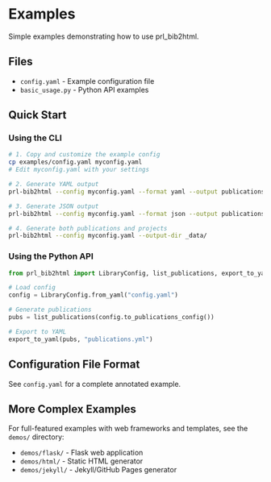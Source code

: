 # Examples

Simple examples demonstrating how to use prl_bib2html.

## Files

- `config.yaml` - Example configuration file
- `basic_usage.py` - Python API examples

## Quick Start

### Using the CLI

```bash
# 1. Copy and customize the example config
cp examples/config.yaml myconfig.yaml
# Edit myconfig.yaml with your settings

# 2. Generate YAML output
prl-bib2html --config myconfig.yaml --format yaml --output publications.yml

# 3. Generate JSON output
prl-bib2html --config myconfig.yaml --format json --output publications.json

# 4. Generate both publications and projects
prl-bib2html --config myconfig.yaml --output-dir _data/
```

### Using the Python API

```python
from prl_bib2html import LibraryConfig, list_publications, export_to_yaml

# Load config
config = LibraryConfig.from_yaml("config.yaml")

# Generate publications
pubs = list_publications(config.to_publications_config())

# Export to YAML
export_to_yaml(pubs, "publications.yml")
```

## Configuration File Format

See `config.yaml` for a complete annotated example.

## More Complex Examples

For full-featured examples with web frameworks and templates, see the `demos/` directory:

- `demos/flask/` - Flask web application
- `demos/html/` - Static HTML generator  
- `demos/jekyll/` - Jekyll/GitHub Pages generator

